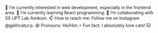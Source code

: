 🔭 I’m currently interested in web development, especially in the frontend area.
🌱 I’m currently learning React programming.
👯 I’m collaborating with SS UPT Lab Amikom.
📫 How to reach me: Follow me on Instagram @galihcatur.p.
😄 Pronouns: He/Him
⚡ Fun fact: I absolutely love cats! 🐱

<!---
Veeanty/Veeanty is a ✨ special ✨ repository because its `README.md` (this file) appears on your GitHub profile.
You can click the Preview link to take a look at your changes.
--->
